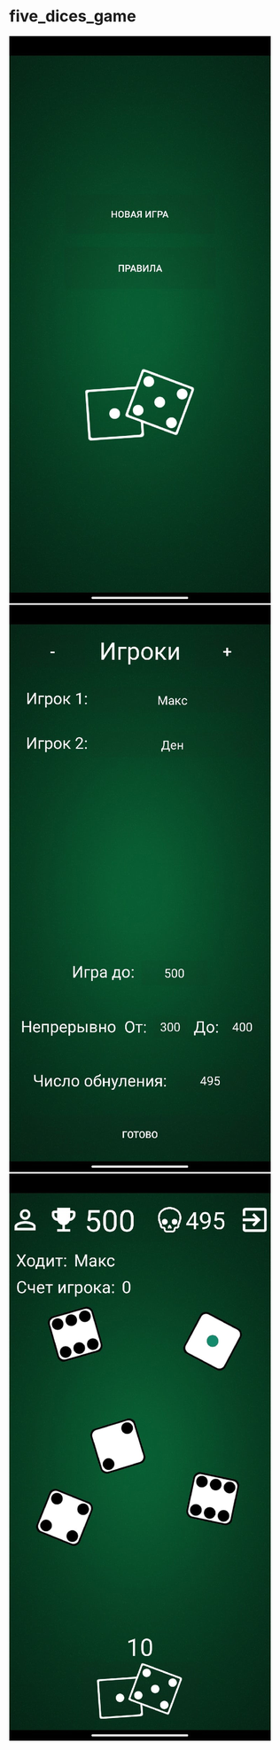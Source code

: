 ﻿# five_dices_game
![Screenshot](screenshot_1.jpg) ![Screenshot](screenshot_2.jpg) ![Screenshot](screenshot_3.jpg)
